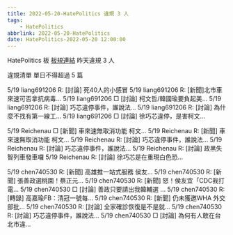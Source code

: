 ```yaml
---
title: 2022-05-20-HatePolitics 違規 3 人
tags:
    - HatePolitics
abbrlink: 2022-05-20-HatePolitics
date: HatePolitics-2022-05-20 12:00:00
---
```

HatePolitics 板 [板規連結](https://www.ptt.cc/bbs/HatePolitics/M.1617115262.A.D60.html)
昨天違規 3 人
<!-- more -->

違規清單
單日不得超過 5 篇

5/19 liang691206 R: [討論] 死40人的小感冒
5/19 liang691206 R: [新聞]北市車來速可否拿抗病毒…
5/19 liang691206 □ [討論] 柯文哲/韓國瑜要負起美…
5/19 liang691206 R: [討論] 巧芯違停事件，誰說法…
5/19 liang691206 R: [討論] 為什麼不找有第一線工…
5/19 liang691206 □ [討論] 徐巧芯違停，是害柯文…

5/19 Reichenau □ [新聞] 車來速無取消功能 柯文…
5/19 Reichenau R: [新聞] 車來速無取消功能 柯文…
5/19 Reichenau R: [討論] 巧芯違停事件，誰說法…
5/19 Reichenau R: [討論] 巧芯違停事件，誰說法…
5/19 Reichenau R: [討論] 政黑失智列車發車囉
5/19 Reichenau R: [討論] 徐巧芯是在重現白色恐…

5/19 chen740530 R: [新聞] 高雄推一站式服務 侯友…
5/19 chen740530 R: [新聞] 張善政選桃園！蔡正元…
5/19 chen740530 R: [新聞] 怒！侯友宜「CDC我打電…
5/19 chen740530 □ [討論] 善政只要請出我韓輔選 …
5/19 chen740530 R: [轉錄] 高嘉瑜FB：清冠一號每…
5/19 chen740530 R: [新聞] 仍未獲邀WHA  外交部批…
5/19 chen740530 R: [討論] 全家確診恢復是不是就…
5/19 chen740530 R: [討論] 巧芯違停事件，誰說法…
5/19 chen740530 □ [討論] 為何有人敢在台北市違…